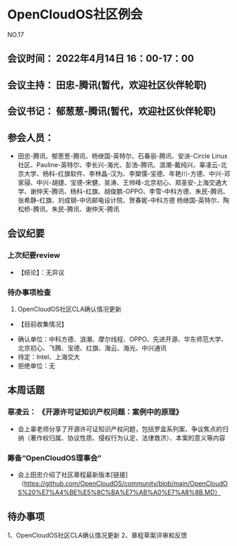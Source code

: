 # OpenCloudOS社区例会

NO.17

## 会议时间： 2022年4月14日 16：00-17：00
## 会议主持： 田忠-腾讯(暂代，欢迎社区伙伴轮职)
## 会议书记： 郁葱葱-腾讯(暂代，欢迎社区伙伴轮职)
## 参会人员： 
* 田忠-腾讯、郁葱葱-腾讯、杨继国-英特尔、石春丽-腾讯、安泱-Circle Linux社区、Pauline-英特尔、李长兴-海光、彭浩-腾讯、浪潮-戴纯兴、辜凌云-北京大学、杨科-红旗软件、李林晶-汉为、李槊儒-宝德、年艳川-方德、中兴-邓家骎、中兴-胡捷、宝德-宋健、吴涛、王帅峰-北京初心、郑圣安-上海交通大学、谢仲天-腾讯、杨科-红旗、胡俊鹏-OPPO、李雪-中科方德、朱民-腾讯、张希静-红旗、刘成钢-中讯邮电设计院、贺春妮-中科方德
杨继国-英特尔、陶松桥-腾讯、朱民-腾讯、谢仲天-腾讯

## 会议纪要

### 上次纪要review

* 【结论】：无异议

### 待办事项检查 

1. OpenCloudOS社区CLA确认情况更新
* 【目前收集情况】
- 确认单位：中科方德、浪潮、摩尔线程、OPPO、先进开源、华东师范大学、北京初心、飞腾、宝德、红旗、海云、海光、中兴通讯
- 待定：Intel、上海交大
- 拒绝单位：无

## 本周话题

### 辜凌云： 《开源许可证知识产权问题：案例中的原理》
* 会上辜老师分享了开源许可证知识产权问题，包括罗盒系列案、争议焦点的归纳（著作权归属、协议性质、侵权行为认定、法律救济）、本案的意义等内容

### 筹备“OpenCloudOS理事会”
* 会上田忠介绍了社区章程最新版本[链接]（https://github.com/OpenCloudOS/community/blob/main/OpenCloudOS%20%E7%A4%BE%E5%8C%BA%E7%AB%A0%E7%A8%8B.MD）




## 待办事项
1、OpenCloudOS社区CLA确认情况更新
2、章程草案评审和反馈


